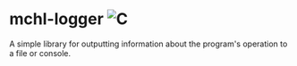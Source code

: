 # mchl-logger ![C](https://img.shields.io/badge/c-%2300599C.svg?style=for-the-badge&logo=c&logoColor=white)
A simple library for outputting information about the program's operation to a file or console.

